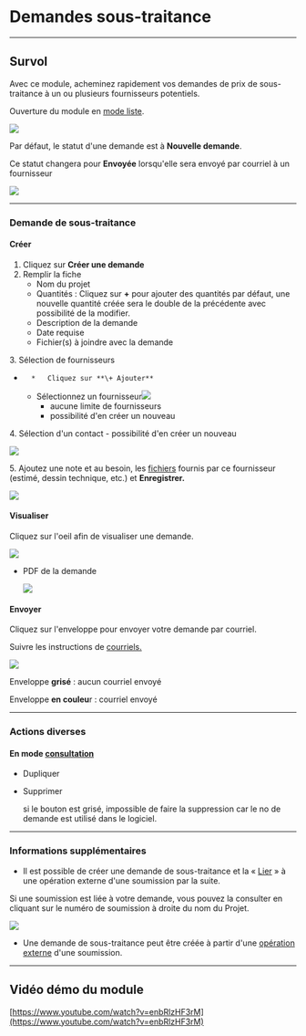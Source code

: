 # Demandes sous-traitance

---

## Survol

Avec ce module, acheminez rapidement vos demandes de prix de sous-traitance à un ou plusieurs fournisseurs potentiels.

Ouverture du module en [mode liste](../03-Fonctionnalités%20générales/02-navigation.md).

![](https://t9017115504.p.clickup-attachments.com/t9017115504/b774987b-4d30-4904-bc79-91e7f0b99cf6/Screenshot%202024-09-18%20at%2011.27.46%E2%80%AFAM.png)

Par défaut, le statut d'une demande est à **Nouvelle demande**.

Ce statut changera pour **Envoyée** lorsqu'elle sera envoyé par courriel à un fournisseur

![](https://t9017115504.p.clickup-attachments.com/t9017115504/0db7bf8b-45cf-42de-9867-a09b93cae2e5/image.png)

---

### Demande de sous-traitance

#### Créer

1. Cliquez sur **Créer une demande**
2. Remplir la fiche
   - Nom du projet
   - Quantités : Cliquez sur **+** pour ajouter des quantités
     par défaut, une nouvelle quantité créée sera le double de la précédente avec possibilité de la modifier.
   - Description de la demande
   - Date requise
   - Fichier(s) à joindre avec la demande

3\. Sélection de fournisseurs

-       *   Cliquez sur **\+ Ajouter**
  - Sélectionnez un fournisseur![](https://t9017115504.p.clickup-attachments.com/t9017115504/b92772e0-eee6-47aa-a4e0-809aa68f914d/Screenshot%202024-07-18%20at%2010.57.26%E2%80%AFAM.png)
    - aucune limite de fournisseurs
    - possibilité d'en créer un nouveau

4\. Sélection d'un contact - possibilité d'en créer un nouveau

![](https://t9017115504.p.clickup-attachments.com/t9017115504/a947abd0-ae6a-469a-a3e0-095224f81e75/Screenshot%202024-07-18%20at%2010.57.44%E2%80%AFAM.png)

5\. Ajoutez une note et au besoin, les [fichiers](https://app.clickup.com/9017115504/v/dc/8cqcgvg-25937/8cqcgvg-27177?block=block-ca77a6d5-efac-4e73-ab09-83ec401e0007) fournis par ce fournisseur (estimé, dessin technique, etc.) et **Enregistrer.**

![](https://t9017115504.p.clickup-attachments.com/t9017115504/b488da48-c272-4ca9-874b-a0a26cb234eb/Screenshot%202025-01-22%20at%204.59.53%E2%80%AFPM.png)

####

#### Visualiser

Cliquez sur l'oeil afin de visualiser une demande.

![](https://t9017115504.p.clickup-attachments.com/t9017115504/83d57ea8-2e40-4f47-9a78-cebb7fb89796/Screenshot%202024-07-16%20at%208.06.14%E2%80%AFPM.png)

- PDF de la demande

  ![](https://t9017115504.p.clickup-attachments.com/t9017115504/43076f32-373d-4497-b04d-da05710e90d3/Screenshot%202024-07-18%20at%2010.33.43%E2%80%AFAM.png)

#### Envoyer

Cliquez sur l'enveloppe pour envoyer votre demande par courriel.

Suivre les instructions de [courriels.](https://app.clickup.com/9017115504/v/dc/8cqcgvg-21377/8cqcgvg-21017?block=block-68df9872-7997-4c13-a153-8a3a0c4b2a1f)

![](https://t9017115504.p.clickup-attachments.com/t9017115504/fc33d6cf-54df-4a96-9843-4b7826b3fa84/Screenshot%202024-07-16%20at%208.07.29%E2%80%AFPM.png)

Enveloppe **grisé** : aucun courriel envoyé

Enveloppe **en couleu**r : courriel envoyé

---

### Actions diverses

[](https://app.clickup.com/9017115504/v/dc/8cqcgvg-21377/8cqcgvg-17257?block=block-dfe6c8ce-fe79-4b29-bee3-9695d2ea4ab7)

#### **En mode [consultation](../03-Fonctionnalités%20générales/02-navigation.md#mode-consultation)**

- Dupliquer
- Supprimer

  si le bouton est grisé, impossible de faire la suppression car le no de demande est utilisé dans le logiciel.

---

### Informations supplémentaires

- Il est possible de créer une demande de sous-traitance et la « [Lier](https://tactic-tgi.clickup.com/9017115504/v/dc/8cqcgvg-21377/8cqcgvg-17317?block=block-839825e9-95f2-4b00-9a3b-889cad7f4709) » à une opération externe d'une soumission par la suite.

Si une soumission est liée à votre demande, vous pouvez la consulter en cliquant sur le numéro de soumission à droite du nom du Projet.

![](https://t9017115504.p.clickup-attachments.com/t9017115504/0cb21e4f-d61f-4020-9e9a-a283d23e2a49/Screenshot%202024-12-02%20at%208.03.29%E2%80%AFPM.png)

- Une demande de sous-traitance peut être créée à partir d'une [opération externe](https://tactic-tgi.clickup.com/9017115504/v/dc/8cqcgvg-21377/8cqcgvg-17317?block=block-d5993968-7b02-4f99-b604-27ae8f9b3b00) d'une soumission.

---

## Vidéo démo du module

[https://www.youtube.com/watch?v=enbRlzHF3rM](https://www.youtube.com/watch?v=enbRlzHF3rM)
